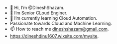 - 👋 Hi, I’m @DineshShazam.
- 👀 I’m Senior CLoud Enginer.
- 🌱 I’m currently learning Cloud Automation.
- Passionate towards Cloud and Machine Learning.
- 📫 How to reach me dineshshazam@gmail.com. 
- https://dineshdinu1607.wixsite.com/mysite.

<!---
DineshShazam/DineshShazam is a ✨ special ✨ repository because its `README.md` (this file) appears on your GitHub profile.
You can click the Preview link to take a look at your changes.
--->
